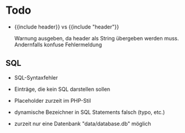 Todo
====

* {{include header}} vs {{include "header"}}
  
  Warnung ausgeben, da header als String übergeben werden muss. Andernfalls konfuse Fehlermeldung
  
  
SQL
---
 
* SQL-Syntaxfehler

* Einträge, die kein SQL darstellen sollen

* Placeholder zurzeit im PHP-Stil

* dynamische Bezeichner in SQL Statements falsch (typo, etc.)
 
* zurzeit nur eine Datenbank "data/database.db" möglich